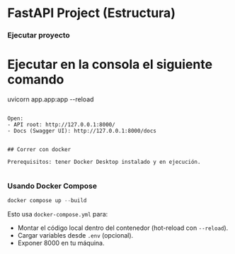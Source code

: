 # FastAPI Project (Estructura)


### Ejecutar proyecto

# Ejecutar en la consola el siguiente comando 
uvicorn app.app:app --reload


```

Open:
- API root: http://127.0.0.1:8000/
- Docs (Swagger UI): http://127.0.0.1:8000/docs


## Correr con docker

Prerequisitos: tener Docker Desktop instalado y en ejecución.


```


### Usando Docker Compose 

```powershell
docker compose up --build
```

Esto usa `docker-compose.yml` para:
- Montar el código local dentro del contenedor (hot-reload con `--reload`).
- Cargar variables desde `.env` (opcional).
- Exponer 8000 en tu máquina.










